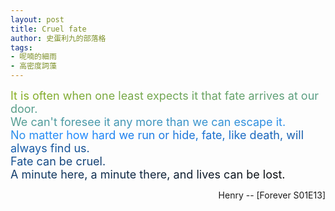 ```yaml
---
layout: post
title: Cruel fate
author: 史蛋利九的部落格
tags:
- 呢喃的細雨
- 高密度詞藻
---
```


<span style="font-size: large;
background: -webkit-linear-gradient(45deg, #8aaf20, #208aff, #090909);
-webkit-background-clip: text;
-webkit-text-fill-color: transparent;">
It is often when one least expects it that fate arrives at our door.  
We can't foresee it any more than we can escape it.  
No matter how hard we run or hide, fate, like death, will always find us.  
Fate can be cruel.  
A minute here, a minute there, and lives can be lost.
</span>
<div style="text-align: right;">
Henry -- [Forever S01E13]
</div>
